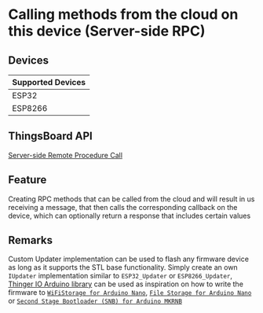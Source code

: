 # Calling methods from the cloud on this device (Server-side RPC)

## Devices
| Supported Devices |
|-------------------|
|  ESP32            |
|  ESP8266          |

## ThingsBoard API
[Server-side Remote Procedure Call](https://thingsboard.io/docs/user-guide/rpc/#server-side-rpc)

## Feature
Creating RPC methods that can be called from the cloud and will result in us receiving a message,
that then calls the corresponding callback on the device, which can optionally return a response that includes certain values

## Remarks
Custom Updater implementation can be used to flash any firmware device as long as it supports the STL base functionality.
Simply create an own `IUpdater` implementation similar to `ESP32_Updater` or `ESP8266_Updater`,
[Thinger IO Arduino library](https://github.com/thinger-io/Arduino-Library) can be used as inspiration on how to write the firmware to [`WiFiStorage for Arduino Nano`](https://github.com/thinger-io/Arduino-Library/blob/master/src/ThingerWiFiNINAOTA.h), [`File Storage for Arduino Nano`](https://github.com/thinger-io/Arduino-Library/blob/master/src/ThingerMbedOTA.h) or [`Second Stage Bootloader (SNB) for Arduino MKRNB`](https://github.com/thinger-io/Arduino-Library/blob/master/src/ThingerMKRNBOTA.h)
